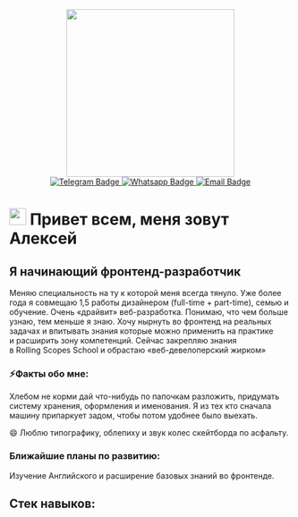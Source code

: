 <div id="header" align="center">
  <img src="https://media.giphy.com/media/v1.Y2lkPTc5MGI3NjExZGI4YTIyNGM3ZDgxNzlkYjY1NmIyZjVmNDM1ZjQ0YjJhMTIyZjE3MCZjdD1n/13HgwGsXF0aiGY/giphy.gif" width="300"/>
</div>

<div id="badges" align="center">
  <a href="https://t.me/AleksDSGN">
    <img src="https://img.shields.io/badge/telegram-blue?style=for-the-badge&logo=telegram&logoColor=white" alt="Telegram Badge"/>
  </a>
  <a href="https://wa.me/79537650511">
    <img src="https://img.shields.io/badge/whatsapp-green?style=for-the-badge&logo=whatsapp&logoColor=white" alt="Whatsapp Badge"/>
  </a>
  <a href="mailto: aleksdsgn@ya.ru">
    <img src="https://img.shields.io/badge/email-red?style=for-the-badge&logo=gmail&logoColor=white" alt="Email Badge"/>
  </a>
</div>

<h1>
  <img src="https://media.giphy.com/media/hvRJCLFzcasrR4ia7z/giphy.gif" width="30px"/>
  Привет всем, меня зовут Алексей
</h1>

## Я начинающий фронтенд-разработчик

Меняю специальность на ту к которой меня всегда тянуло. Уже более года я совмещаю 1,5 работы дизайнером (full-time + part-time), семью и обучение. Очень «драйвит» веб-разработка. Понимаю, что чем больше узнаю, тем меньше я знаю. Хочу нырнуть во фронтенд на реальных задачах и впитывать знания которые можно применить на практике и расширить зону компетенций. Сейчас закрепляю знания в Rolling Scopes School и обрастаю «веб-девелоперский жирком»

### ⚡Факты обо мне:
Хлебом не корми дай что-нибудь по папочкам разложить, придумать систему хранения, оформления и именования. Я из тех кто сначала машину припаркует задом, чтобы потом удобнее было выехать.

😄 Люблю типографику, облепиху и звук колес скейтборда по асфальту.

### Ближайшие планы по развитию:
Изучение Английского и расширение базовых знаний во фронтенде.

## Стек навыков:

<!--
**aleksdsgn/aleksdsgn** is a ✨ _special_ ✨ repository because its `README.md` (this file) appears on your GitHub profile.

Here are some ideas to get you started:

- 🔭 I’m currently working on ...
- 🌱 I’m currently learning ...
- 👯 I’m looking to collaborate on ...
- 🤔 I’m looking for help with ...
- 💬 Ask me about ...
- 📫 How to reach me: ...
- 😄 Pronouns: ...
- ⚡ Fun fact: ...



-->
